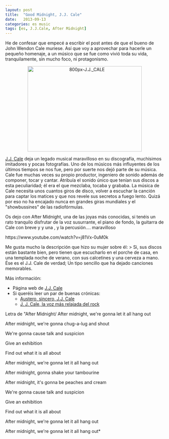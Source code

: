 ```yaml
---
layout: post
title:  "Good Midnight, J.J. Cale"
date:   2013-09-13
categories: es music
tags: [es, J.J.Cale, After Midnight]
---
```


He de confesar que empecé a escribir el post antes de que el bueno de John Wendon Cale muriese. Así que voy a aprovechar para hacerle un pequeño homenaje, a un músico que se fue como vivió toda su vida, tranquilamente, sin mucho foco, ni protagonismo.

<p style="text-align: center;"><a href="https://en.wikipedia.org/wiki/File:J.J._CALE.jpg"><img class="aligncenter  wp-image-1325" src="http://izaroblog.files.wordpress.com/2013/08/800px-j-j-_cale.jpg?w=519" alt="800px-J.J._CALE" width="363" height="271" /></a></p>

<a title="J.J. Cale" href="https://en.wikipedia.org/wiki/J.j._cale" target="_blank" rel="noopener">J.J. Cale</a> deja un legado musical maravilloso en su discografía, muchísimos imitadores y pocas fotografías. Uno de los músicos más influyentes de los últimos tiempos se nos fue, pero por suerte nos dejó parte de su música.
Cale fue muchas veces su propio productor, ingeniero de sonido además de componer, tocar y cantar. Atribuía el sonido único que tenían sus discos a esta peculiaridad; él era el que mezclaba, tocaba y grababa.
La música de Cale necesita unos cuantos giros de disco, volver a escuchar la canción para captar los matices y que nos revele sus secretos a fuego lento. Quizá por eso no ha encajado nunca en grandes giras mundiales y el "showbussines" de las radiofórmulas.

Os dejo con After Midnight, una de las joyas más conocidas, si tenéis un rato tranquilo disfrutar de la voz susurrante, el piano de fondo, la guitarra de Cale con breve y y una , y la percusión.... maravilloso

<p>https://www.youtube.com/watch?v=j81Vx-0uM0k</p>
<p><a href="https://www.youtube.com/watch?v=j81Vx-0uM0k"> </a></p>
Me gusta mucho la descripción que hizo su mujer sobre él: 
> Si, sus discos están bastante bien, pero tienen que escucharlo en el porche de casa, en una templada noche de verano, con sus calcetines y una cerveza a mano. Ése es el J.J. Cale de verdad; Un tipo sencillo que ha dejado canciones memorables.

Más información:
- Página web de [J.J. Cale](http://jjcale.com/)
- Si queréis leer un par de buenas crónicas: 
  - <a title="Diagonal" href="http://www.diagonalperiodico.net/culturas/19556-austero-sincero-jj-cale.html" target="_blank" rel="noopener">Austero, sincero, J.J. Cale </a>
  - <a title="El pais" href="http://cultura.elpais.com/cultura/2013/07/27/actualidad/1374952565_225592.html" target="_blank" rel="noopener">J. J. Cale, la voz más relajada del rock</a>


Letra de "After Midnight/
After midnight, we're gonna let it all hang out

After midnight, we're gonna chug-a-lug and shout

We're gonna cause talk and suspicion

Give an exhibition

Find out what it is all about

After midnight, we're gonna let it all hang out

After midnight, gonna shake your tambourine

After midnight, it's gonna be peaches and cream

We're gonna cause talk and suspicion

Give an exhibition

Find out what it is all about

After midnight, we're gonna let it all hang out

After midnight, we're gonna let it all hang out* 



